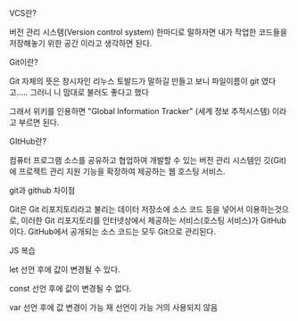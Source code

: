 VCS란?

버전 관리 시스템(Version control system)
한마디로 말하자면 내가 작업한 코드들을 저장해놓기 위한 공간 이라고 생각하면 된다.

Git이란?

Git 자체의 뜻은 창시자인 리누스 토발드가 말하길
만들고 보니 파일이름이 git 였다고.....
그러니 니 맘대로 불러도 좋다고 했다

그래서 위키를 인용하면
"Global Information Tracker" (세계 정보 추적시스템) 이라고 부르면 된다.

GItHub란?

컴퓨터 프로그램 소스를 공유하고 협업하여 개발할 수 있는 버전 관리 시스템인 깃(Git)에 프로젝트 관리 지원 기능을 확장하여 제공하는 웹 호스팅 서비스.

git과 github 차이점

Git은 Git 리포지토리라고 불리는 데이터 저장소에 소스 코드 등을 넣어서 이용하는것으로, 이러한 Git 리포지토리를 인터넷상에서 제공하는 서비스(호스팅 서비스)가 GitHub이다.
GitHub에서 공개되는 소스 코드는 모두 Git으로 관리된다.

JS 복습

let
선언 후에 값이 변경될 수 있다.

const
선언 후에 값이 변경될 수 없다.

var
선언 후에 값 변경이 가능
재 선언이 가능
거의 사용되지 않음